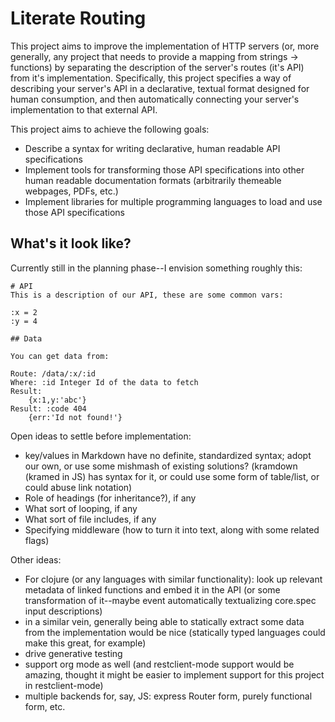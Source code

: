 # Literate Routing

This project aims to improve the implementation of HTTP servers (or, more
generally, any project that needs to provide a mapping from strings ->
functions) by separating the description of the server's routes (it's API) from
it's implementation. Specifically, this project specifies a way of describing
your server's API in a declarative, textual format designed for human
consumption, and then automatically connecting your server's implementation to
that external API.

This project aims to achieve the following goals:
 - Describe a syntax for writing declarative, human readable API specifications
 - Implement tools for transforming those API specifications into other human
   readable documentation formats (arbitrarily themeable webpages, PDFs, etc.)
 - Implement libraries for multiple programming languages to load and use those
   API specifications

## What's it look like?

Currently still in the planning phase--I envision something roughly this:

    # API
    This is a description of our API, these are some common vars:

    :x = 2
    :y = 4

    ## Data

    You can get data from:

    Route: /data/:x/:id
    Where: :id Integer Id of the data to fetch
    Result:
        {x:1,y:'abc'}
    Result: :code 404
        {err:'Id not found!'}


Open ideas to settle before implementation:
  - key/values in Markdown have no definite, standardized syntax; adopt our own,
    or use some mishmash of existing solutions? (kramdown (kramed in JS) has
    syntax for it, or could use some form of table/list, or could abuse link
    notation)
  - Role of headings (for inheritance?), if any
  - What sort of looping, if any
  - What sort of file includes, if any
  - Specifying middleware (how to turn it into text, along with some related
    flags)

Other ideas:
 - For clojure (or any languages with similar functionality): look up relevant
   metadata of linked functions and embed it in the API (or some transformation
   of it--maybe event automatically textualizing core.spec input descriptions)
 - in a similar vein, generally being able to statically extract some data from
   the implementation would be nice (statically typed languages could make this
   great, for example)
 - drive generative testing
 - support org mode as well (and restclient-mode support would be amazing,
   thought it might be easier to implement support for this project in
   restclient-mode)
 - multiple backends for, say, JS: express Router form, purely functional form,
   etc.
